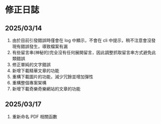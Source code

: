 # 修正日誌
## 2025/03/14
1. 由於目前引發錯誤時僅會在 log 中顯示，不會在 cli 中提示，稍不注意會沒發現有錯誤發生，導致檔案有漏
2. 有些留言串(神秘的)完全沒有任何展開留言，因此調整抓取留言串方式避免此類錯誤
3. 修正單純的文字錯誤
4. 新增下載精華文章的功能
5. 重構下載圖片的功能，減少冗餘並增加彈性
6. 重構整個專案架構
7. 新增下載奇樂奇樂網站的文章的功能

## 2025/03/17
1. 重新命名 PDF 相關函數